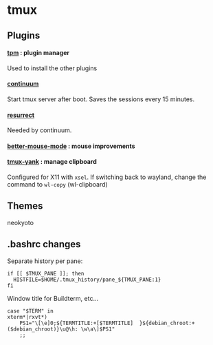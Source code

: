 # tmux

## Plugins

#### [tpm]() : plugin manager
Used to install the other plugins

#### [continuum](https://github.com/tmux-plugins/tmux-continuum)
Start tmux server after boot. Saves the sessions every 15 minutes.

#### [resurrect](https://github.com/tmux-plugins/tmux-resurrect)
Needed by continuum.

#### [better-mouse-mode](https://github.com/NHDaly/tmux-better-mouse-mode) : mouse improvements

#### [tmux-yank](https://github.com/tmux-plugins/tmux-yank) : manage clipboard
Configured for X11 with `xsel`. If switching back to wayland, change the
command to `wl-copy` (wl-clipboard)

## Themes

neokyoto

## .bashrc changes

Separate history per pane:
```
if [[ $TMUX_PANE ]]; then
  HISTFILE=$HOME/.tmux_history/pane_${TMUX_PANE:1}
fi
```

Window title for Buildterm, etc...
```
case "$TERM" in
xterm*|rxvt*)
    PS1="\[\e]0;${TERMTITLE:+[$TERMTITLE]  }${debian_chroot:+($debian_chroot)}\u@\h: \w\a\]$PS1"
    ;;
```

